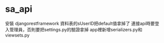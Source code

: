 # sa_api
安裝 djangorestframework
資料表的sUserID把default值拿掉了
連接api時要登入管理員，否則要把settings.py的驗證拿掉
app裡新增serializers.py和viewsets.py
